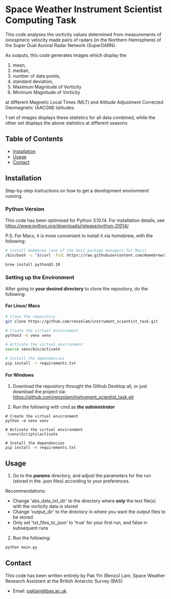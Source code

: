 # Space Weather Instrument Scientist Computing Task

This code analyses the vorticity values determined from measurements of ionospheric velocity made pairs of radars (in 
the Northern Hemisphere) of the Super Dual Auroral Radar Network (SuperDARN). 

As outputs, this code generates images which display the 

1. mean, 
2. median, 
3. number of data points, 
4. standard deviation,
5. Maximum Magnitude of Vorticity
6. Minimum Magnitude of Vorticity

at different Magnetic Local Times (MLT) and Altitude Adjustment Corrected Geomagnetic (AACGM) latitudes.

1 set of images displays these statistics for all data combined, while the other set displays the above statistics at 
different seasons

## Table of Contents

- [Installation](#installation)
- [Usage](#usage)
- [Contact](#contact)

## Installation

Step-by-step instructions on how to get a development environment running.

### Python Version
This code has been optimised for Python 3.10.14. For installation details, see
https://www.python.org/downloads/release/python-31014/

P.S. For Macs, it is more convenient to install it via homebrew, with the following:
```bash
# install Homebrew (one of the best package managers for Macs)
/bin/bash -c "$(curl -fsSL https://raw.githubusercontent.com/Homebrew/install/HEAD/install.sh)"

brew install python@3.10
```

### Setting up the Environment 

After going to **your desired directory** to clone the repository, do the following:

#### For Linux/ Macs
```bash
# Clone the repository
git clone https://github.com/renzolam/instrument_scientist_task.git

# Create the virtual environment
python3 -m venv venv

# Activate the virtual environment
source venv/bin/activate 

# Install the dependencies
pip install -r requirements.txt
```

#### For Windows

1. Download the repository throught the Github Desktop all, or just download the project via:
https://github.com/renzolam/instrument_scientist_task.git

2. Run the following with cmd as **_the administrator_**

```
# Create the virtual environment
python -m venv venv

# Activate the virtual environment
.\venv\Scripts\activate

# Install the dependencies
pip install -r requirements.txt
```

## Usage

1. Go to the **_params_** directory, and adjust the parameters for the run (stored in the .json files) according to 
your preferences.

Recommendations:
- Change 'abs_data_txt_dir' to the directory where **_only_** the text file(s) with the vorticity data is stored
- Change 'output_dir' to the directory in where you want the output files to be stored
- Only set 'txt_files_to_json' to 'true' for your first run, and false in subsequent runs

2. Run the following:
```bash
python main.py
```

## Contact
This code has been written entirely by Pak Yin (Renzo) Lam, Space Weather Research Assistant at the British Antarctic 
Survey (BAS)

- Email: paklam@bas.ac.uk
